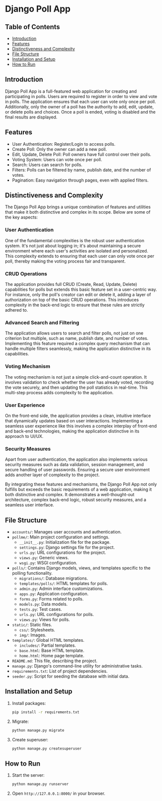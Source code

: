 # Django Poll App

## Table of Contents
- [Introduction](#introduction)
- [Features](#features)
- [Distinctiveness and Complexity](#distinctiveness-and-complexity)
- [File Structure](#file-structure)
- [Installation and Setup](#installation-and-setup)
- [How to Run](#how-to-run)


## Introduction
Django Poll App is a full-featured web application for creating and participating in polls. Users are required to register in order to view and vote in polls. The application ensures that each user can vote only once per poll. Additionally, only the owner of a poll has the authority to add, edit, update, or delete polls and choices. Once a poll is ended, voting is disabled and the final results are displayed.

## Features
- User Authentication: Register/Login to access polls.
- Create Poll: Only the owner can add a new poll.
- Edit, Update, Delete Poll: Poll owners have full control over their polls.
- Voting System: Users can vote once per poll.
- Search: Users can search for polls.
- Filters: Polls can be filtered by name, publish date, and the number of votes.
- Pagination: Easy navigation through pages, even with applied filters.

## Distinctiveness and Complexity

The Django Poll App brings a unique combination of features and utilities that make it both distinctive and complex in its scope. Below are some of the key aspects:

### User Authentication
One of the fundamental complexities is the robust user authentication system. It's not just about logging in; it's about maintaining a secure environment where each user's activities are isolated and personalized. This complexity extends to ensuring that each user can only vote once per poll, thereby making the voting process fair and transparent.

### CRUD Operations
The application provides full CRUD (Create, Read, Update, Delete) capabilities for polls but extends this basic feature set in a user-centric way. For instance, only the poll's creator can edit or delete it, adding a layer of authorization on top of the basic CRUD operations. This introduces complexity in the back-end logic to ensure that these rules are strictly adhered to.

### Advanced Search and Filtering
The application allows users to search and filter polls, not just on one criterion but multiple, such as name, publish date, and number of votes. Implementing this feature required a complex query mechanism that can handle multiple filters seamlessly, making the application distinctive in its capabilities.

### Voting Mechanism
The voting mechanism is not just a simple click-and-count operation. It involves validation to check whether the user has already voted, recording the vote securely, and then updating the poll statistics in real-time. This multi-step process adds complexity to the application.

### User Experience
On the front-end side, the application provides a clean, intuitive interface that dynamically updates based on user interactions. Implementing a seamless user experience like this involves a complex interplay of front-end and back-end technologies, making the application distinctive in its approach to UI/UX.

### Security Measures
Apart from user authentication, the application also implements various security measures such as data validation, session management, and secure handling of user passwords. Ensuring a secure user environment adds another layer of complexity to the project.

By integrating these features and mechanisms, the Django Poll App not only fulfills but exceeds the basic requirements of a web application, making it both distinctive and complex. It demonstrates a well-thought-out architecture, complex back-end logic, robust security measures, and a seamless user interface.


## File Structure
- `accounts/`: Manages user accounts and authentication.
- `pollme/`: Main project configuration and settings.
  - `__init__.py`: Initialization file for the package.
  - `settings.py`: Django settings file for the project.
  - `urls.py`: URL configurations for the project.
  - `views.py`: Generic views.
  - `wsgi.py`: WSGI configuration.
- `polls/`: Contains Django models, views, and templates specific to the polling functionality.
  - `migrations/`: Database migrations.
  - `templates/polls/`: HTML templates for polls.
  - `admin.py`: Admin interface customizations.
  - `apps.py`: Application configuration.
  - `forms.py`: Forms related to polls.
  - `models.py`: Data models.
  - `tests.py`: Test cases.
  - `urls.py`: URL configurations for polls.
  - `views.py`: Views for polls.
- `static/`: Static files.
  - `css/`: Stylesheets.
  - `img/`: Images.
- `templates/`: Global HTML templates.
  - `includes/`: Partial templates.
  - `base.html`: Base HTML template.
  - `home.html`: Home page template.
- `README.md`: This file, describing the project.
- `manage.py`: Django's command-line utility for administrative tasks.
- `requirements.txt`: List of project dependencies.
- `seeder.py`: Script for seeding the database with initial data.

## Installation and Setup
1. Install packages:
    ```bash
    pip install -r requirements.txt
    ```
2. Migrate:
    ```bash
    python manage.py migrate
    ```
3. Create superuser:
    ```bash
    python manage.py createsuperuser
    ```

## How to Run
1. Start the server:
    ```bash
    python manage.py runserver
    ```
2. Open `http://127.0.0.1:8000/` in your browser.




